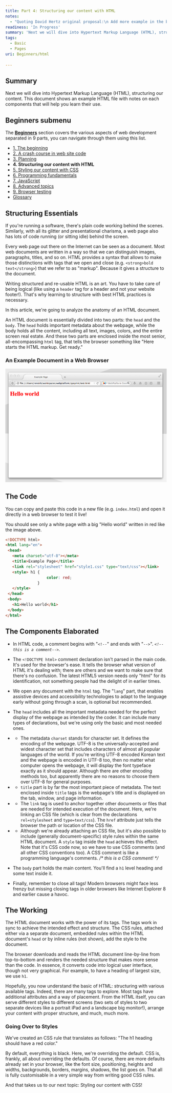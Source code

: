 ```yaml
---
title: Part 4: Structuring our content with HTML
notes:
  - "Quoting David Hertz original proposal:\n Add more example in the body section:\n high level page structure - header, footer, navigation, main content, sidebar\n header - include title, logo, search form\n footer - include license notice, accessibility statement, contact details?\n navigation - include 5 items, do horizontal nav as it is better for learning\n main content - have this as the main recipe details; use it as an opportunity to demonstrate some good typography\n sidebar - have this as an image gallery of images from the recipe"
readiness: 'In Progress'
summary: 'Next we will dive into Hypertext Markup Language (HTML), structuring our content. This document shows an example HTML file with notes on each components that will help you learn their use.'
tags:
  - Basic
  - Pages
uri: Beginners/html

---
```

## Summary

Next we will dive into Hypertext Markup Language (HTML), structuring our content. This document shows an example HTML file with notes on each components that will help you learn their use.

## Beginners submenu

The **[Beginners](/Beginners)** section covers the various aspects of web development separated in 9 parts, you can navigate through them using this list.

-   [1. The beginning](/Beginners/the_beginning)
-   [2. A crash course in web site code](/Beginners/crash_course)
-   [3. Planning](/Beginners/planning)
-   **4. Structuring our content with HTML**
-   [5. Styling our content with CSS](/Beginners/css)
-   [6. Programming fundamentals](/Beginners/programming)
-   [7. JavaScript](/Beginners/javascript)
-   [8. Advanced topics](/Beginners/advanced)
-   [9. Browser testing](/Beginners/browser_testing)
-   [Glossary](/Beginners/glossary)

## Structuring Essentials

If you're running a software, there's plain code working behind the scenes. Similarly, with all its glitter and presentational charisma, a web page also has lots of code running (or sitting idle) behind the screen.

Every web page out there on the Internet can be seen as a document. Most web documents are written in a way so that we can distinguish images, paragraphs, titles, and so on. HTML provides a syntax that allows to make those distinctions with tags that we open and close (e.g. `<strong>bold text</strong>`) that we refer to as "markup". Because it gives a structure to the document.

Writing structured and re-usable HTML is an art. You have to take care of being logical (like using a `header` tag for a header and not your website footer!). That's why learning to structure with best HTML practices is necessary.

In this article, we're going to analyze the anatomy of an HTML document.

An HTML document is essentially divided into two parts: the `head` and the `body`. The `head` holds important metadata about the webpage, while the body holds all the content, including all text, images, colors, and the entire screen real estate. And these two parts are enclosed inside the most senior, all-encompassing `html` tag, that tells the browser something like "Here starts the HTML markup. Get ready."

### An Example Document in a Web Browser

![A web browser window with Hello world in red](/assets/public/d/d0/Beginners_example_html_file.png)

## The Code

You can copy and paste this code in a new file (e.g. `index.html`) and open it directly in a web browser to test it live!

You should see only a white page with a big "Hello world" written in red like the image above.

``` html
<!DOCTYPE html>
<html lang="en">
 <head>
   <meta charset="utf-8"></meta>
   <title>Example Page</title>
   <link rel="stylesheet" href="style1.css" type="text/css"></link>
   <style> h1 {
                  color: red;
              }
   </style>
 </head>
 <body>
   <h1>Hello world</h1>
 </body>
</html>
```

## The Components Elaborated

-   In HTML code, a comment begins with "`<!--`" and ends with "`-->`". *`<!--this is a comment-->`.*

-   The `<!DOCTYPE html>` comment declaration isn't parsed in the main code. It's used for the browser's ease. It tells the browser what version of HTML it's dealing with; there are others and we want to make sure that there's no confusion. The latest HTML5 version needs only "html" for its identification, not something people had the delight of in earlier times.

-   We open any document with the `html` tag. The "`lang`" part, that enables assistive devices and accessibility technologies to adapt to the language early without going through a scan, is optional but recommended.

-   The `head` includes all the important metadata needed for the perfect display of the webpage as intended by the coder. It can include many types of declarations, but we're using only the basic and most needed ones.

-   -   The metadata `charset` stands for character set. It defines the encoding of the webpage. UTF-8 is the universally-accepted and widest character set that includes characters of almost all popular languages of the world. If you're writing UTF-8 encoded Korean text and the webpage is encoded in UTF-8 too, then no matter what computer opens the webpage, it will display the font typeface exactly as it should appear. Although there are other encoding methods too, but apparently there are no reasons to choose them over UTF-8 for general purposes.

-   -   `title` part is by far the most important piece of metadata. The text enclosed inside `title` tags is the webpage's title and is displayed on the tab, window, and page information.

-   -   The `link` tag is used to anchor together other documents or files that are needed for intended execution of the document. Here, we're linking an CSS file (which is clear from the declarations `rel=stylesheet` and `type=text/css`). The `href` attribute just tells the browser the path or location of the CSS file.

-   -   Although we're already attaching an CSS file, but it's also possible to include (generally document-specific) style rules within the same HTML document. A `style` tag inside the `head` achieves this effect. Note that it's CSS code now, so we have to use CSS comments (and all other CSS conventions too). A CSS comment is like a programming language's comments. */\* this is a CSS comment! \*/*

-   The `body` part holds the main content. You'll find a `h1` level heading and some text inside it.

-   Finally, remember to close all tags! Modern browsers might face less frenzy but missing closing tags in older browsers like Internet Explorer 8 and earlier cause a havoc.

## The Working

The HTML document works with the power of its tags. The tags work in sync to achieve the intended effect and structure. The CSS rules, attached either via a separate document, embedded rules within the HTML document's `head` or by inline rules (not shown), add the style to the document.

The browser downloads and reads the HTML document line-by-line from top-to-bottom and renders the needed structure that makes more sense than the code. In essence, it converts code into logical user interface, though not very graphical. For example, to have a heading of largest size, we use `h1`.

Hopefully, you now understand the basic of HTML: structuring with various available tags. Indeed, there are many tags to explore. Most tags have additional attributes and a way of placement. From the HTML itself, you can serve different styles to different screens (two sets of styles to two separate devices like a portrait iPad and a landscape big monitor!), arrange your content with proper structure, and much, much more.

### Going Over to Styles

We've created an CSS rule that translates as follows: "The h1 heading should have a red color."

By default, everything is black. Here, we're overriding the default. CSS is, frankly, all about overriding the defaults. Of course, there are more defaults already set in your browser, like the font size, positioning, heights and widths, backgrounds, borders, margins, shadows, the list goes on. That all is fully customisable in a very simple way from writing good CSS rules.

And that takes us to our next topic: Styling our content with CSS!

